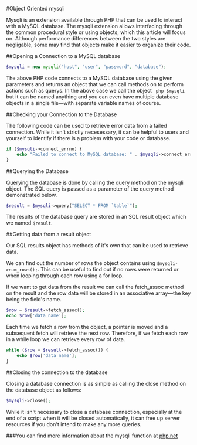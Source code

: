 #Object Oriented mysqli

Mysqli is an extension available through PHP that can be used to interact with a MySQL database. The mysqli extension allows interfacing through the common procedural style or using objects, which this article will focus on. Although performance differences between the two styles are negligable, some may find that objects make it easier to organize their code.

##Opening a Connection to a MySQL database

``` php
$mysqli = new mysqli("host", "user", "password", "database");
```

The above PHP code connects to a MySQL database using the given parameters and returns an object that we can call methods on to perform actions such as querys. In the above case we call the object ``` php $mysqli``` but it can be named anything and you can even have multiple database objects in a single file—with separate variable names of course.

##Checking your Connection to the Database

The following code can be used to retrieve error data from a failed connection. While it isn't strictly necesessary, it can be helpful to users and yourself to identify if there is a problem with your code or database.

``` php
if ($mysqli->connect_errno) {
    echo "Failed to connect to MySQL database: " . $mysqli->connect_error;
}
```

##Querying the Database

Querying the database is done by calling the query method on the mysqli object. The SQL query is passed as a parameter of the query method demonstrated below.

``` php
$result = $mysqli->query("SELECT * FROM `table`");
```

The results of the database query are stored in an SQL result object which we named ```$result```.

##Getting data from a result object

Our SQL results object has methods of it's own that can be used to retrieve data.

We can find out the number of rows the object contains using ```$mysqli->num_rows();```. This can be useful to find out if no rows were returned or when looping through each row using a for loop.

If we want to get data from the result we can call the fetch_assoc method on the result and the row data will be stored in an associative array—the key being the field's name.

``` php
$row = $result->fetch_assoc();
echo $row['data_name'];
```

Each time we fetch a row from the object, a pointer is moved and a subsequent fetch will retrieve the next row. Therefore, if we fetch each row in a while loop we can retrieve every row of data.

``` php
while ($row = $result->fetch_assoc()) {
	echo $row['data_name'];
}
```

##Closing the connection to the database

Closing a database connection is as simple as calling the close method on the database object as follows: 

``` php
$mysqli->close();
```
While it isn't necessary to close a database connection, especially at the end of a script when it will be closed automatically, it can free up server resources if you don't intend to make any more queries.

###You can find more information about the mysqli function at [php.net](http://php.net/manual/en/book.mysqli.php)
